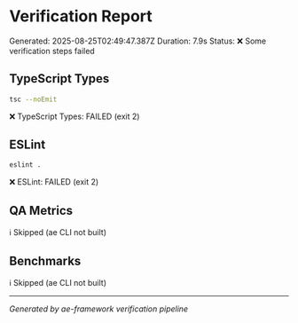 # Verification Report

Generated: 2025-08-25T02:49:47.387Z
Duration: 7.9s
Status: ❌ Some verification steps failed

## TypeScript Types
```bash
tsc --noEmit
```

❌ TypeScript Types: FAILED (exit 2)

## ESLint
```bash
eslint .
```

❌ ESLint: FAILED (exit 2)

## QA Metrics
ℹ️  Skipped (ae CLI not built)

## Benchmarks
ℹ️  Skipped (ae CLI not built)

---
*Generated by ae-framework verification pipeline*
